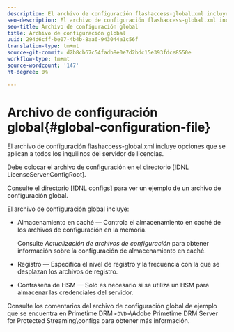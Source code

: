 ```yaml
---
description: El archivo de configuración flashaccess-global.xml incluye opciones que se aplican a todos los inquilinos del servidor de licencias.
seo-description: El archivo de configuración flashaccess-global.xml incluye opciones que se aplican a todos los inquilinos del servidor de licencias.
seo-title: Archivo de configuración global
title: Archivo de configuración global
uuid: 294d6cff-be07-4b4b-8aa6-943044a1c56f
translation-type: tm+mt
source-git-commit: d2b8cb67c54fadb8e0e7d2bdc15e393fdce8550e
workflow-type: tm+mt
source-wordcount: '147'
ht-degree: 0%

---
```



# Archivo de configuración global{#global-configuration-file}

El archivo de configuración flashaccess-global.xml incluye opciones que se aplican a todos los inquilinos del servidor de licencias.

Debe colocar el archivo de configuración en el directorio [!DNL LicenseServer.ConfigRoot].

Consulte el directorio [!DNL configs] para ver un ejemplo de un archivo de configuración global.

El archivo de configuración global incluye:

* Almacenamiento en caché — Controla el almacenamiento en caché de los archivos de configuración en la memoria.

   Consulte *Actualización de archivos de configuración* para obtener información sobre la configuración de almacenamiento en caché.
* Registro — Especifica el nivel de registro y la frecuencia con la que se desplazan los archivos de registro.
* Contraseña de HSM — Solo es necesario si se utiliza un HSM para almacenar las credenciales del servidor.

Consulte los comentarios del archivo de configuración global de ejemplo que se encuentra en Primetime DRM `<DVD>`\Adobe Primetime DRM Server for Protected Streaming\configs para obtener más información.
